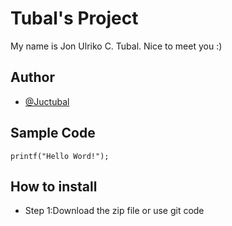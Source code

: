 # Tubal's Project
My name is Jon Ulriko C. Tubal. Nice to meet you :)

## Author
- [@Juctubal](https://github.com/Juctubal)

## Sample Code
`printf("Hello Word!");`

## How to install
- Step 1:Download the zip file or use git code


